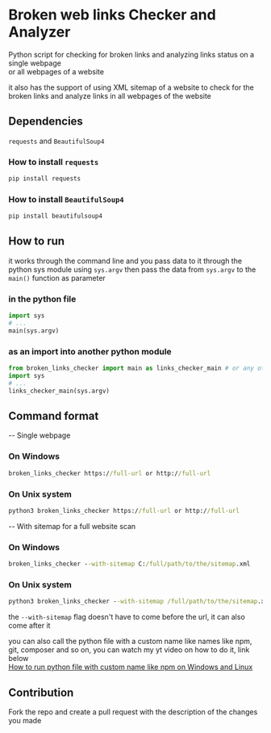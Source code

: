 # Broken web links Checker and Analyzer
Python script for checking for broken links and analyzing links status on a single webpage   
or all webpages of a website   
   
it also has the support of using XML sitemap of a website to check for the broken links and analyze links in all webpages of the website   
   
## Dependencies   
`requests` and `BeautifulSoup4`   

### How to install `requests`   
```cmd
pip install requests
```   
   
### How to install `BeautifulSoup4`   
```cmd
pip install beautifulsoup4
```    
   
## How to run   
it works through the command line and you pass data to it through the python sys module using `sys.argv` then pass the data from `sys.argv` to the `main()` function as parameter   

### in the python file   
```py
import sys
# ...
main(sys.argv)
```

### as an import into another python module
```py
from broken_links_checker import main as links_checker_main # or any other name
import sys
# ...
links_checker_main(sys.argv)
```
   
## Command format   
-- Single webpage   
### On Windows
```cmd
broken_links_checker https://full-url or http://full-url
```
### On Unix system
```cmd
python3 broken_links_checker https://full-url or http://full-url
```
   
-- With sitemap for a full website scan   
### On Windows
```cmd
broken_links_checker --with-sitemap C:/full/path/to/the/sitemap.xml
```
### On Unix system
```cmd
python3 broken_links_checker --with-sitemap /full/path/to/the/sitemap.xml
```
the `--with-sitemap` flag doesn't have to come before the url, it can also come after it   
   
you can also call the python file with a custom name like names like npm, git, composer and so on, you can watch my yt video on how to do it, link below   
[How to run python file with custom name like npm on Windows and Linux](https://youtu.be/3VOtRaopsIQ)
   
## Contribution   
Fork the repo and create a pull request with the description of the changes you made
